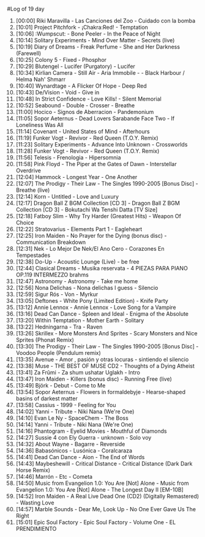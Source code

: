 #Log of 19 day

1. [00:00] Riki Maravilla - Las Canciones del Zoo - Cuidado con la bomba
1. [10:01] Project Pitchfork - ¡Chakra:Red! - Temptation
1. [10:06] :Wumpscut: - Bone Peeler - In the Peace of Night
1. [10:14] Solitary Experiments - Mind Over Matter - Secrets (live)
1. [10:19] Diary of Dreams - Freak Perfume - She and Her Darkness (Farewell)
1. [10:25] Colony 5 - Fixed - Phosphor
1. [10:29] Blutengel - Lucifer (Purgatory) - Lucifer
1. [10:34] Kirlian Camera - Still Air - Aria Immobile - - Black Harbour / Helma Nah' Shmarr
1. [10:40] Wynardtage - A Flicker Of Hope - Deep Red
1. [10:43] De/Vision - Void - Give in
1. [10:48] In Strict Confidence - Love Kills! - Silent Memorial
1. [10:52] Seabound - Double - Crosser - Breathe
1. [11:00] Hocico - Signos de Aberracion - Pandemonium
1. [11:05] Sopor Aeternus - Dead Lovers Sarabande Face Two - If Loneliness Was All
1. [11:14] Covenant - United States of Mind - Afterhours
1. [11:19] Funker Vogt - Revivor - Red Queen (T.O.Y. Remix)
1. [11:23] Solitary Experiments - Advance Into Unknown - Crossworlds
1. [11:28] Funker Vogt - Revivor - Red Queen (T.O.Y. Remix)
1. [11:56] Telesis - Frenologia - Hipersomnia
1. [11:58] Pink Floyd - The Piper at the Gates of Dawn - Interstellar Overdrive
1. [12:04] Hammock - Longest Year - One Another
1. [12:07] The Prodigy - Their Law - The Singles 1990-2005 [Bonus Disc] - Breathe (live)
1. [12:14] Korn - Untitled - Love and Luxury
1. [12:17] Dragon Ball Z BGM Collection [CD 3] - Dragon Ball Z BGM Collection [CD 3] - Bokutachi Wa Tenshi Datta [TV Size]
1. [12:18] Fatboy Slim - Why Try Harder (Greatest Hits) - Weapon Of Choice
1. [12:22] Stratovarius - Elements Part 1 - Eagleheart
1. [12:25] Iron Maiden - No Prayer for the Dying (bonus disc) - Communication Breakdown
1. [12:31] Nek - Lo Mejor De Nek/El Ano Cero - Corazones En Tempestades
1. [12:38] Do-Up - Acoustic Lounge (Live) - be free
1. [12:44] Clasical Dreams - Musika reservata - 4 PIEZAS PARA PIANO OP.119 INTERMEZZO brahms
1. [12:47] Astronomy - Astronomy - Take me home
1. [12:56] Nona Delichas - Nona delichas I guess - Silencio
1. [12:59] Sigur Rós - Von - Myrkur
1. [13:05] Deftones - White Pony (Limited Edition) - Knife Party
1. [13:12] Annie Lennox - Annie Lennox - Love Song for a Vampire
1. [13:16] Dead Can Dance - Spleen and Ideal - Enigma of the Absolute
1. [13:20] Within Temptation - Mother Earth - Solitary
1. [13:22] Hedningarna - Tra - Raven
1. [13:26] Skrillex - More Monsters And Sprites - Scary Monsters and Nice Sprites (Phonat Remix)
1. [13:30] The Prodigy - Their Law - The Singles 1990-2005 [Bonus Disc] - Voodoo People (Pendulum remix)
1. [13:35] Avenue - Amor , pasión y otras locuras - sintiendo el silencio
1. [13:38] Muse - THE BEST OF MUSE CD2 - Thoughts of a Dying Atheist
1. [13:41] Za Frûmi - Za shum ushatar Uglakh - Intro
1. [13:47] Iron Maiden - Killers (bonus disc) - Running Free (live)
1. [13:49] Björk - Debut - Come to Me
1. [13:54] Sopor Aeternus - Flowers in formaldebyje - Hearse-shaped basins of darkest matter
1. [13:58] Cassius - 1999 - Feeling for You
1. [14:02] Yanni - Tribute - Niki Nana (We're One)
1. [14:10] Evan Le Ny - SpaceChem - The Boss
1. [14:14] Yanni - Tribute - Niki Nana (We're One)
1. [14:16] Phantogram - Eyelid Movies - Mouthful of Diamonds
1. [14:27] Sussie 4 con Ely Guerra - unknown - Solo voy
1. [14:32] About Wayne - Bagarre - Reverside
1. [14:36] Babasónicos - Lusónica - Coralcaraza
1. [14:41] Dead Can Dance - Aion - The End of Words
1. [14:43] Maybeshewill - Critical Distance - Critical Distance (Dark Dark Horse Remix)
1. [14:46] Marrón - Etc - Cometa
1. [14:50] Music from Evangelion 1.0: You Are [Not] Alone - Music from Evangelion 1.0: You Are [Not] Alone - The Longest Day II [EM-10B]
1. [14:52] Iron Maiden - A Real Live Dead One (CD2) (Digitally Remastered) - Wasting Love
1. [14:57] Marble Sounds - Dear Me, Look Up - No One Ever Gave Us The Right
1. [15:01] Epic Soul Factory - Epic Soul Factory - Volume One - EL PRENDIMIENTO
